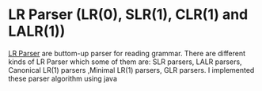 # LR Parser (LR(0), SLR(1), CLR(1) and LALR(1))
[LR Parser](https://en.wikipedia.org/wiki/LR_parser) are buttom-up parser for reading grammar. There are different kinds of LR Parser which some of them are: SLR parsers, LALR parsers, Canonical LR(1) parsers ,Minimal LR(1) parsers, GLR parsers.
I implemented these parser algorithm using java 

